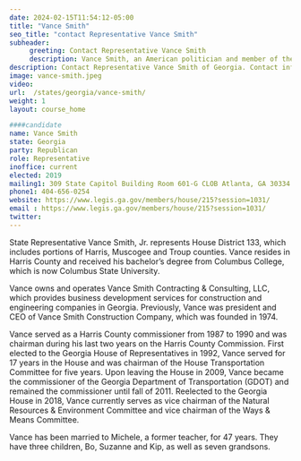 ```yaml
---
date: 2024-02-15T11:54:12-05:00
title: "Vance Smith"
seo_title: "contact Representative Vance Smith"
subheader:
     greeting: Contact Representative Vance Smith
     description: Vance Smith, an American politician and member of the Republican Party, assumed office as a representative of District 138 in the Georgia House of Representatives on January 9, 2023.
description: Contact Representative Vance Smith of Georgia. Contact information for Vance Smith includes email address, phone number, and mailing address.
image: vance-smith.jpeg
video:
url:  /states/georgia/vance-smith/
weight: 1
layout: course_home

####candidate
name: Vance Smith
state: Georgia
party: Republican
role: Representative
inoffice: current
elected: 2019
mailing1: 309 State Capitol Building Room 601-G CLOB Atlanta, GA 30334
phone1: 404-656-0254
website: https://www.legis.ga.gov/members/house/215?session=1031/
email : https://www.legis.ga.gov/members/house/215?session=1031/
twitter:
---
```


State Representative Vance Smith, Jr. represents House District 133, which includes portions of Harris, Muscogee and Troup counties. Vance resides in Harris County and received his bachelor’s degree from Columbus College, which is now Columbus State University.

Vance owns and operates Vance Smith Contracting & Consulting, LLC, which provides business development services for construction and engineering companies in Georgia. Previously, Vance was president and CEO of Vance Smith Construction Company, which was founded in 1974.

Vance served as a Harris County commissioner from 1987 to 1990 and was chairman during his last two years on the Harris County Commission. First elected to the Georgia House of Representatives in 1992, Vance served for 17 years in the House and was chairman of the House Transportation Committee for five years. Upon leaving the House in 2009, Vance became the commissioner of the Georgia Department of Transportation (GDOT) and remained the commissioner until fall of 2011. Reelected to the Georgia House in 2018, Vance currently serves as vice chairman of the Natural Resources & Environment Committee and vice chairman of the Ways & Means Committee.

Vance has been married to Michele, a former teacher, for 47 years. They have three children, Bo, Suzanne and Kip, as well as seven grandsons.
